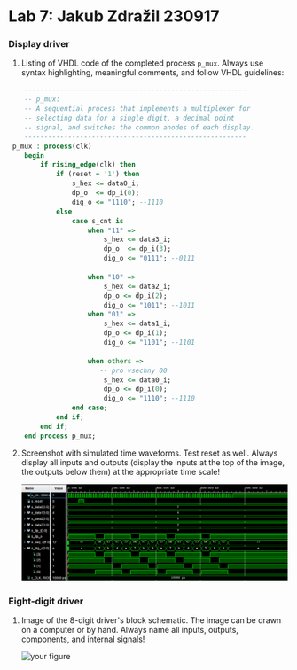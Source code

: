# Lab 7: Jakub Zdražil 230917

### Display driver

1. Listing of VHDL code of the completed process `p_mux`. Always use syntax highlighting, meaningful comments, and follow VHDL guidelines:

```vhdl
    --------------------------------------------------------
    -- p_mux:
    -- A sequential process that implements a multiplexer for
    -- selecting data for a single digit, a decimal point 
    -- signal, and switches the common anodes of each display.
    --------------------------------------------------------
 p_mux : process(clk)
    begin
        if rising_edge(clk) then
            if (reset = '1') then
                s_hex <= data0_i;
                dp_o  <= dp_i(0);
                dig_o <= "1110"; --1110
            else
                case s_cnt is
                    when "11" =>
                        s_hex <= data3_i;
                        dp_o  <= dp_i(3);
                        dig_o <= "0111"; --0111

                    when "10" =>
                        s_hex <= data2_i;
                        dp_o <= dp_i(2);
                        dig_o <= "1011"; --1011
                    when "01" =>
                        s_hex <= data1_i;
                        dp_o <= dp_i(1); 
                        dig_o <= "1101"; --1101
                        
                    when others =>
                       -- pro vsechny 00 
                        s_hex <= data0_i;
                        dp_o <= dp_i(0);
                        dig_o <= "1110"; --1110
                end case;
            end if;
        end if;
    end process p_mux;
```

2. Screenshot with simulated time waveforms. Test reset as well. Always display all inputs and outputs (display the inputs at the top of the image, the outputs below them) at the appropriate time scale!

   ![Waveforms](https://github.com/xzdraz12/digital-electronics-1/blob/main/labs/07-display_driver/Screenshot%20(28)_crop.png)

### Eight-digit driver

1. Image of the 8-digit driver's block schematic. The image can be drawn on a computer or by hand. Always name all inputs, outputs, components, and internal signals!

   ![your figure]()